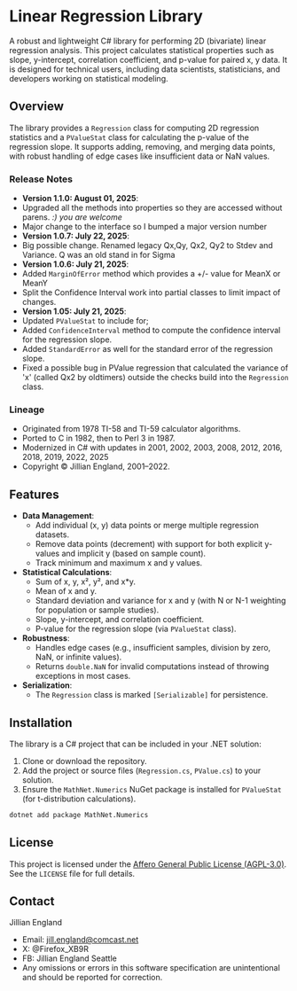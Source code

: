 # Linear Regression Library

A robust and lightweight C# library for performing 2D (bivariate) linear regression analysis. This project calculates statistical properties such as slope, y-intercept, correlation coefficient, and p-value for paired x, y data. It is designed for technical users, including data scientists, statisticians, and developers working on statistical modeling.

## Overview

The library provides a `Regression` class for computing 2D regression statistics and a `PValueStat` class for calculating the p-value of the regression slope. It supports adding, removing, and merging data points, with robust handling of edge cases like insufficient data or NaN values.

### Release Notes
- **Version 1.1.0:  August 01, 2025**:
- Upgraded all the methods into properties so they are accessed without parens. *:) you are welcome*
-  Major change to the interface so I bumped a major version number
- **Version 1.0.7:  July 22, 2025**: 
- Big possible change.  Renamed legacy Qx,Qy, Qx2, Qy2 to Stdev and Variance.  Q was an old stand in for Sigma
- **Version 1.0.6:  July 21, 2025**: 
- Added `MarginOfError` method which provides a +/- value for MeanX or MeanY
- Split the Confidence Interval work into partial classes to limit impact of changes.
- **Version 1.05:  July 21, 2025**: 
- Updated `PValueStat` to include for;
- Added `ConfidenceInterval` method to compute the confidence interval for the regression slope.
- Added `StandardError` as well for the standard error of the regression slope.
- Fixed a possible bug in PValue regression that calculated the variance of 'x'  (called Qx2 by oldtimers) outside the checks build into the `Regression` class. 

### Lineage
- Originated from 1978 TI-58 and TI-59 calculator algorithms.
- Ported to C in 1982, then to Perl 3 in 1987.
- Modernized in C# with updates in 2001, 2002, 2003, 2008, 2012, 2016, 2018, 2019, 2022, 2025
- Copyright © Jillian England, 2001–2022.

## Features

- **Data Management**:
  - Add individual (x, y) data points or merge multiple regression datasets.
  - Remove data points (decrement) with support for both explicit y-values and implicit y (based on sample count).
  - Track minimum and maximum x and y values.
- **Statistical Calculations**:
  - Sum of x, y, x², y², and x*y.
  - Mean of x and y.
  - Standard deviation and variance for x and y (with N or N-1 weighting for population or sample studies).
  - Slope, y-intercept, and correlation coefficient.
  - P-value for the regression slope (via `PValueStat` class).
- **Robustness**:
  - Handles edge cases (e.g., insufficient samples, division by zero, NaN, or infinite values).
  - Returns `double.NaN` for invalid computations instead of throwing exceptions in most cases.
- **Serialization**:
  - The `Regression` class is marked `[Serializable]` for persistence.

## Installation

The library is a C# project that can be included in your .NET solution:

1. Clone or download the repository.
2. Add the project or source files (`Regression.cs`, `PValue.cs`) to your solution.
3. Ensure the `MathNet.Numerics` NuGet package is installed for `PValueStat` (for t-distribution calculations).

```bash
dotnet add package MathNet.Numerics
```
## License

This project is licensed under the [Affero General Public License (AGPL-3.0)](LICENSE). See the `LICENSE` file for full details.

## Contact

Jillian England  

- Email: jill.england@comcast.net
- X: @Firefox_XB9R
- FB: Jillian England Seattle
- Any omissions or errors in this software specification are unintentional and should be reported for correction. 
